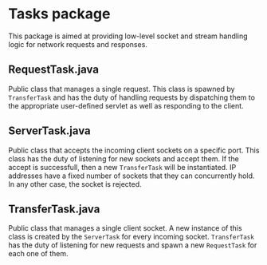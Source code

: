 # Tasks package
This package is aimed at providing low-level socket and stream handling logic for network requests and responses.

## RequestTask.java
Public class that manages a single request. This class is spawned by `TransferTask` and has the duty of handling requests by dispatching them to the appropriate user-defined servlet as well as responding to the client.

## ServerTask.java
Public class that accepts the incoming client sockets on a specific port. This class has the duty of listening for new sockets and accept them. If the accept is successfull, then a new `TransferTask` will be instantiated. IP addresses have a fixed number of sockets that they can concurrently hold. In any other case, the socket is rejected.

## TransferTask.java
Public class that manages a single client socket. A new instance of this class is created by the `ServerTask` for every incoming socket.
`TransferTask` has the duty of listening for new requests and spawn a new `RequestTask` for each one of them.
